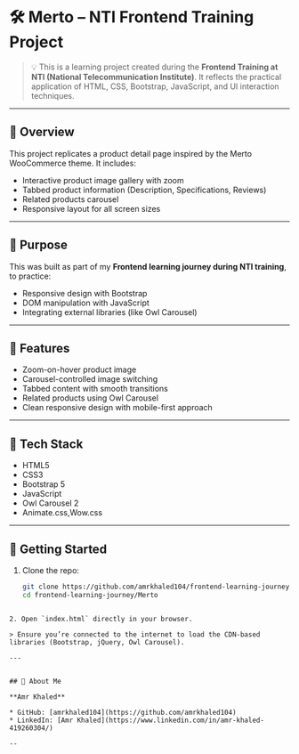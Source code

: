 # 🛠 Merto – NTI Frontend Training Project

> 💡 This is a learning project created during the **Frontend Training at NTI (National Telecommunication Institute)**. It reflects the practical application of HTML, CSS, Bootstrap, JavaScript, and UI interaction techniques.

---

## 📌 Overview

This project replicates a product detail page inspired by the Merto WooCommerce theme. It includes:

- Interactive product image gallery with zoom  
- Tabbed product information (Description, Specifications, Reviews)  
- Related products carousel  
- Responsive layout for all screen sizes  

---

## 🎯 Purpose

This was built as part of my **Frontend learning journey during NTI training**, to practice:

- Responsive design with Bootstrap  
- DOM manipulation with JavaScript  
- Integrating external libraries (like Owl Carousel)  

---

## 🔧 Features

- Zoom-on-hover product image  
- Carousel-controlled image switching  
- Tabbed content with smooth transitions  
- Related products using Owl Carousel  
- Clean responsive design with mobile-first approach  

---

## 🧪 Tech Stack

- HTML5  
- CSS3  
- Bootstrap 5  
- JavaScript  
- Owl Carousel 2  
- Animate.css,Wow.css
---

## 🚀 Getting Started

1. Clone the repo:
   ```bash
   git clone https://github.com/amrkhaled104/frontend-learning-journey.git
   cd frontend-learning-journey/Merto
````

2. Open `index.html` directly in your browser.

> Ensure you’re connected to the internet to load the CDN-based libraries (Bootstrap, jQuery, Owl Carousel).

---


## 🙋 About Me

**Amr Khaled**

* GitHub: [amrkhaled104](https://github.com/amrkhaled104)
* LinkedIn: [Amr Khaled](https://www.linkedin.com/in/amr-khaled-419260304/)

--